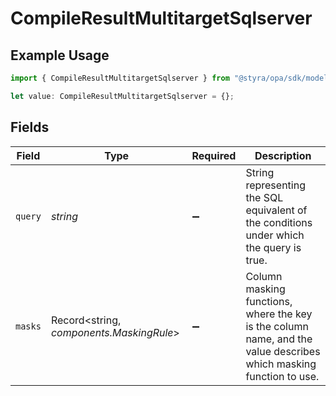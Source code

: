# CompileResultMultitargetSqlserver

## Example Usage

```typescript
import { CompileResultMultitargetSqlserver } from "@styra/opa/sdk/models/components";

let value: CompileResultMultitargetSqlserver = {};
```

## Fields

| Field                                                                                                              | Type                                                                                                               | Required                                                                                                           | Description                                                                                                        |
| ------------------------------------------------------------------------------------------------------------------ | ------------------------------------------------------------------------------------------------------------------ | ------------------------------------------------------------------------------------------------------------------ | ------------------------------------------------------------------------------------------------------------------ |
| `query`                                                                                                            | *string*                                                                                                           | :heavy_minus_sign:                                                                                                 | String representing the SQL equivalent of the conditions under which the query is true.                            |
| `masks`                                                                                                            | Record<string, *components.MaskingRule*>                                                                           | :heavy_minus_sign:                                                                                                 | Column masking functions, where the key is the column name, and the value describes which masking function to use. |
